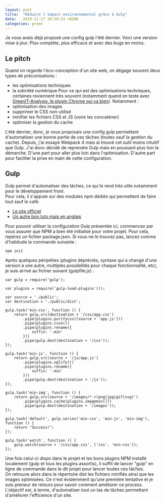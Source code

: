 ```yaml
---
layout: post
title:  "Réduire l'impact environnemental grâce à Gulp"
date:   2019-11-27 10:59:53 +0200
categories: green
---
```


Je vous avais déjà proposé une config gulp l'été dernier. Voici une version mise à jour. Plus complète, plus efficace et avec des bugs en moins. 

## Le pitch
Quand on regarde l'éco-conception d'un site web, on dégage souvent deux types de préconisations : 
* les optimisations techniques
* la sobriété numérique 
Pour ce qui est des optimisations techniques, certaines reviennent très souvent (notamment quand on teste avec [GreenIT-Analysis, le plugin Chrome qui va bien](https://www.greenit.fr/2019/07/02/web-evaluez-lempreinte-dune-page-en-un-clic/)). Notamment : 
* optimisation des images
* supprimer le CSS non-utilisé
* minifier les fichiers CSS et JS (voire les concaténer)
* optimiser la gestion du cache

L'été dernier, donc, je vous proposais une config gulp permettant d'automatiser une bonne partie de ces tâches (toutes sauf la gestion du cache). Depuis, j'ai essayé Webpack 4 mais ai trouvé cet outil moins intuitif que Gulp. J'ai donc décidé de reprendre Gulp mais en poussant plus loin la démarche. D'une part pour aller plus loin dans l'optimisation. D'autre part pour faciliter la prise en main de cette configuration.

## Gulp
Gulp permet d'automatiser des tâches, ce qui le rend très utile notamment pour le développement front.   
Pour cela, il s'appuie sur des modules npm dédiés qui permettent de faire tout sauf le café. 
* [Le site officiel](https://gulpjs.com/docs/en/getting-started/quick-start)
* [Un autre bon tuto mais en anglais](https://css-tricks.com/gulp-for-beginners/)

Pour pouvoir utiliser la configuration Gulp présentée ici, commencez par vous assurer que NPM a bien été initialisé pour votre projet. Pour cela, repérez un fichier package.json. Si vous ne le trouvez pas, lancez comme d'habitude la commande suivante : 

```
npm init
```

Après quelques péripéties (plugins dépréciés, syntaxe qui a changé d'une version à une autre, multiples possibilités pour chaque fonctionnalité, etc), je suis arrivé au fichier suivant (gulpfile.js) : 
```
var gulp = require('gulp');

var plugins = require('gulp-load-plugins')();

var source = './public';
var destination = './public/dist';

gulp.task('min-css', function () {
    return gulp.src(destination + '/css/app.css')
        .pipe(plugins.purifycss([source + 'app.js']))
        .pipe(plugins.csso())
        .pipe(plugins.rename({
            suffix: '.min'
        }))
        .pipe(gulp.dest(destination + '/css'));
});

gulp.task('min-js', function () {
    return gulp.src(source + '/js/app.js')
        .pipe(plugins.uglify())
        .pipe(plugins.rename({
            suffix: '.min'
        }))
        .pipe(gulp.dest(destination + '/js'));
});

gulp.task('min-img', function () {
    return gulp.src(source + '/images/*.+(png|jpg|gif|svg)')
        .pipe(plugins.cache(plugins.imagemin()))
        .pipe(gulp.dest(destination + '/images'));
});

gulp.task('default', gulp.series('min-css', 'min-js', 'min-img'), function () {
    return "Success!";
});

gulp.task('watch', function () {
    gulp.watch(source + '/css/app.css', ['css', 'min-css']);
});
```

Une fois celui-ci dispo dans le projet et les bons plugins NPM installé localement (gulp et tous les plugins assortis), il suffit de lancer "gulp" en ligne de commande dans le dit projet pour lancer toutes ces tâches.   
On retrouve alors dans le répertoire dist les fichiers minifiés ainsi que les images optimisées. 
Ce n'est évidemment qu'une première tentative et je suis preneur de retours pour savoir comment améliorer ce process. L'objectif est, à terme, d'automatiser tout un tas de tâches permettant d'améliorer l'efficience d'un site. 